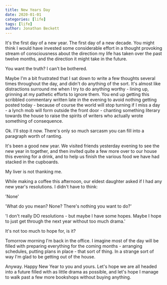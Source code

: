 ```yaml
---
title: New Years Day
date: 2020-01-01
categories: [life]
tags: [life]
author: Jonathan Beckett
---
```


It's the first day of a new year. The first day of a new decade. You might think I would have invested some considerable effort in a thought provoking stream of consciousness about the direction my life has taken over the past twelve months, and the direction it might take in the future.

You want the truth? I can't be bothered.

Maybe I'm a bit frustrated that I sat down to write a few thoughts several times throughout the day, and didn't do anything of the sort. It's almost like distractions surround me when I try to do anything worthy - lining up, grinning at my pathetic efforts to ignore them. You end up getting this scribbled commentary written late in the evening to avoid nothing getting posted today - because of course the world will stop turning if I miss a day - a lynch mob will form outside the front door - chanting something literary towards the house to raise the spirits of writers who actually wrote something of consequence.

Ok. I'll stop it now. There's only so much sarcasm you can fill into a paragraph worth of ranting.

It's been a good new year. We visited friends yesterday evening to see the new year in together, and then invited quite a few more over to our house this evening for a drink, and to help us finish the various food we have had stacked in the cupboards.

My liver is not thanking me.

While making a coffee this afternoon, our eldest daughter asked if I had any new year's resolutions. I didn't have to think:

'None'

'What do you mean? None? There's nothing you want to do?'

'I don't really DO resolutions - but maybe I have some hopes. Maybe I hope to just get through the next year without too much drama.'

It's not too much to hope for, is it?

Tomorrow morning I'm back in the office. I imagine most of the day will be filled with preparing everything for the coming months - arranging schedules, putting plans in place - that sort of thing. In a strange sort of way I'm glad to be getting out of the house.

Anyway. Happy New Year to you and yours. Let's hope we are all headed into a future filled with as little drama as possible, and let's hope I manage to walk past a few more bookshops without buying anything.